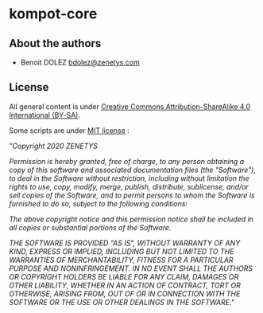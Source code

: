 # kompot-core

## About the authors

* Benoit DOLEZ [bdolez@zenetys.com](mailto:bdolez@zenetys.com)

## License

All general content is under [Creative Commons Attribution-ShareAlike 4.0 International (BY-SA)](https://creativecommons.org/licenses/by-sa/4.0/legalcode.txt).

Some scripts are under [MIT license](https://opensource.org/licenses/MIT) :

*"Copyright 2020 ZENETYS*

*Permission is hereby granted, free of charge, to any person obtaining a copy of this software and associated documentation files (the "Software"), to deal in the Software without restriction, including without limitation the rights to use, copy, modify, merge, publish, distribute, sublicense, and/or sell copies of the Software, and to permit persons to whom the Software is furnished to do so, subject to the following conditions:*

*The above copyright notice and this permission notice shall be included in all copies or substantial portions of the Software.*

*THE SOFTWARE IS PROVIDED "AS IS", WITHOUT WARRANTY OF ANY KIND, EXPRESS OR IMPLIED, INCLUDING BUT NOT LIMITED TO THE WARRANTIES OF MERCHANTABILITY, FITNESS FOR A PARTICULAR PURPOSE AND NONINFRINGEMENT. IN NO EVENT SHALL THE AUTHORS OR COPYRIGHT HOLDERS BE LIABLE FOR ANY CLAIM, DAMAGES OR OTHER LIABILITY, WHETHER IN AN ACTION OF CONTRACT, TORT OR OTHERWISE, ARISING FROM, OUT OF OR IN CONNECTION WITH THE SOFTWARE OR THE USE OR OTHER DEALINGS IN THE SOFTWARE."*
